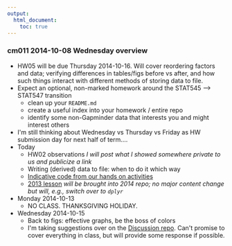 ```yaml
---
output:
  html_document:
    toc: true
---
```


### cm011 2014-10-08 Wednesday overview

  * HW05 will be due Thursday 2014-10-16. Will cover reordering factors and data; verifying differences in tables/figs before vs after, and how such things interact with different methods of storing data to file.
  * Expect an optional, non-marked homework around the STAT545 --> STAT547 transition
    - clean up your `README.md`
    - create a useful index into your homework / entire repo
    - identify some non-Gapminder data that interests you and might interest others
  * I'm still thinking about Wednesday vs Thursday vs Friday as HW submission day for next half of term....
  * Today
    - HW02 observations *I will post what I showed somewhere private to us and publicize a link*
    - Writing (derived) data to file: when to do it which way
    - [Indicative code from our hands on activities](https://github.com/STAT545-UBC/STAT545-UBC.github.io/blob/master/cm011_files-out-in-script.r)
    - [2013 lesson](http://www.stat.ubc.ca/~jenny/STAT545A/block05_getNumbersOut.html) *will be brought into 2014 repo; no major content change but will, e.g., switch over to `dplyr`*
  * Monday 2014-10-13
    - NO CLASS. THANKSGIVING HOLIDAY.
  * Wednesday 2014-10-15 
    - Back to figs: effective graphs, be the boss of colors
    - I'm taking suggestions over on the [Discussion repo](https://github.com/STAT545-UBC/Discussion/issues/36). Can't promise to cover everything in class, but will provide some response if possible.
